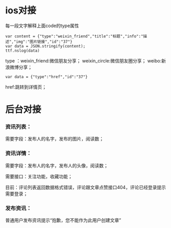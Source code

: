 # ios对接
每一段文字解释上面code的type属性
```
var content = {"type":"weixin_friend","title":"标题","info":"描述","img":"图片链接","id":"37"}
var data = JSON.stringify(content);
ttf.nslog(data)
```
type ：weixin_friend:微信朋友分享；  weixin_circle:微信朋友圈分享；  weibo:新浪微博分享；


```
var data = {"type":"href","id":"37"}
```
href:跳转到详情页； 


# 后台对接

### 资讯列表：

需要字段：发布人的名字，发布的图片，阅读数；  


### 资讯详情：
需要字段：发布人的名字，发布人的头像，阅读数；  

需要接口：关注功能，收藏功能；

目前：评论列表返回数据格式错误，评论跟文章点赞接口404，评论已经登录提示需要登录；
	 
	 
### 发布资讯：
普通用户发布资讯提示“抱歉，您不能作为此用户创建文章”
